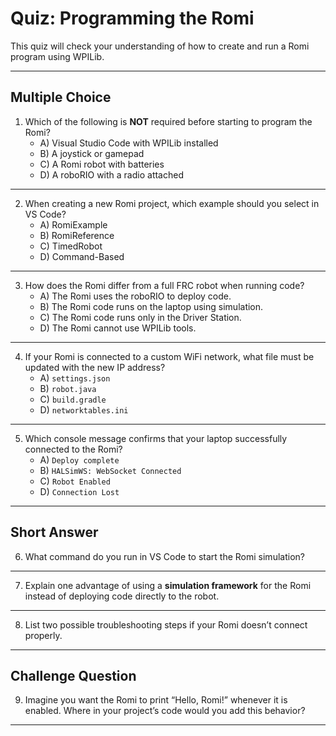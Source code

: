 # Quiz: Programming the Romi

This quiz will check your understanding of how to create and run a Romi program using WPILib.

---

## Multiple Choice

1. Which of the following is **NOT** required before starting to program the Romi?
   - A) Visual Studio Code with WPILib installed  
   - B) A joystick or gamepad  
   - C) A Romi robot with batteries  
   - D) A roboRIO with a radio attached  

---

2. When creating a new Romi project, which example should you select in VS Code?  
   - A) RomiExample  
   - B) RomiReference  
   - C) TimedRobot  
   - D) Command-Based  

---

3. How does the Romi differ from a full FRC robot when running code?  
   - A) The Romi uses the roboRIO to deploy code.  
   - B) The Romi code runs on the laptop using simulation.  
   - C) The Romi code runs only in the Driver Station.  
   - D) The Romi cannot use WPILib tools.  

---

4. If your Romi is connected to a custom WiFi network, what file must be updated with the new IP address?  
   - A) `settings.json`  
   - B) `robot.java`  
   - C) `build.gradle`  
   - D) `networktables.ini`  

---

5. Which console message confirms that your laptop successfully connected to the Romi?  
   - A) `Deploy complete`  
   - B) `HALSimWS: WebSocket Connected`  
   - C) `Robot Enabled`  
   - D) `Connection Lost`  

---

## Short Answer

6. What command do you run in VS Code to start the Romi simulation?  

---

7. Explain one advantage of using a **simulation framework** for the Romi instead of deploying code directly to the robot.  

---

8. List two possible troubleshooting steps if your Romi doesn’t connect properly.  

---

## Challenge Question

9. Imagine you want the Romi to print “Hello, Romi!” whenever it is enabled. Where in your project’s code would you add this behavior?  

---
